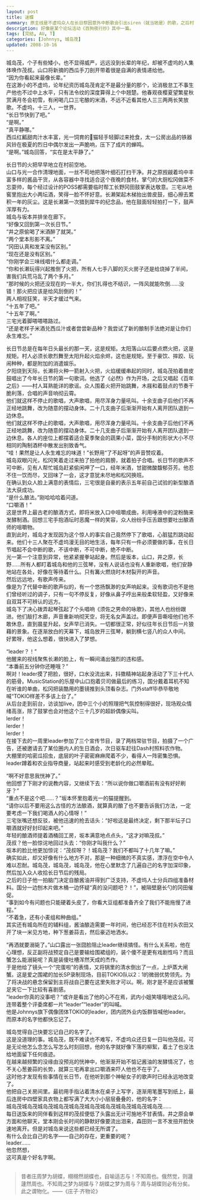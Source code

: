 ```yaml
---
layout: post
title: 迷蝶
summary: 原主线是不虚坞众人在长日祭因意外中断歌会引出siren（就当她是）的歌，之后村人开始各自遭遇异常。leader这篇则是借庄周的意想，记忆与现代错乱最后失去名字，大概是这样的吧。
description: 好像是某个论坛活动《百狗夜行抄》其中一篇。
tags: [完结, AU, T]
categories: [Johnnys, 城岛茂]
updated: 2008-10-16 
---
```


城岛茂，个子有些矮小，也不显得威严，远远没到长辈的年纪，却被不虚坞的人集体唤作茂叔。山口将新摘的西瓜手刀剖开带着很是自满的表情递给他。  
“因为你看起来最像长辈。”  
在这渺小的不虚坞，论年纪资历城岛茂肯定不是最分量的那个，论消极怠工不事生产他也不过中上水平，只有法令纹的深度算得上个中翘楚。他春观夜樱夏望繁星秋赏满月冬会初雪，有闲喝几口三宅酿的米酒，不远不近看其他人三三两两长笑放歌。不虚坞，十三人，一世界。  
“长日节快到了吧。”  
“是啊。”  
“真平静哪。”  
西瓜红瓤甜肉汁水丰富，光一饲育的猫轻手轻脚过来抢食，太一公房出品的铁器风铃在极夏的烈日中偶尔发出一声脆响，压下了成片的蝉鸣。  
“是啊。”城岛回答，“实在是太平静了。”  
  
长日节的火把早早地立在村前空地。  
山口与光一合作清理地面，一丝不苟地把落叶细石打扫干净。井之原觊觎着坞中丰富多样的酱品干货，从各容器中寻找适合这个夜晚的食材。掌勺的大厨松冈做菜不忘耍帅，每个经过设计的POSS都需要临时帮工长野冈田鼓掌表达敬意。三宅从地窖里抱出大小两坛酒，笑得一脸不怀好意。长濑架起木梯抬出兽皮鼓，细心擦去累积一年的灰尘。这是长濑第一次猎到犀牛的纪念品，他在鼓面轻轻拍打一下，鼓声浑厚有力。  
城岛与坂本并排坐在廊下。  
“好像又回到第一次长日节。”  
“井之原偷喝了米酒醉了就哭。”  
“两个堂本形影不离。”  
“冈田认真和发呆没有区别。”  
“现在还是没有区别。”  
“你刚学会三味线唱什么都走调。”  
“你和长濑玩得兴起推倒了火把，所有人七手八脚的灭火房子还是给烧掉了半间，害我们兵荒马乱了两个多月。”  
“那时候的火把还没现在的一半大，你们扎得也不结识，一阵风就能吹倒……没错！那火把应该是给风刮倒的！”  
两人相视狂笑，半天才缓过气来。  
“十五年了吧。”  
“十五年了啊。”  
三宅光着脚嗒嗒嗒路过。  
“还是老样子米酒兑西瓜汁或者尝尝新品种？我尝试了新的酿制手法绝对是让你们永生难忘。”  
  
长日节总是在每年日头最长的那一天，这是规矩。太阳落山以后要点燃火把，这是规矩。村人必须长歌烈舞至太阳升起火焰余烬，这也是规矩。至于豪饮、摔跤、玩闹种种，都是附加的消遣娱乐。  
夕阳烧到天际，长濑将火种一箭射入火把，火焰缓缓串起的同时，城岛茂拍着兽皮鼓唱出了今年长日节的第一句歌词。他选了《必然》作为开场，之后又唱起《百年之后》——村人耳熟能详的歌谣。众人围着火把开始跳舞，木屐和着鼓点的节奏干脆利落，合唱的声音响彻云霄。  
他们就这样不停止的歌唱，大声歌唱，用尽浑身力量吼叫。十余支曲子后他们不再正经地跳舞，改为随意的摆动身体。二十几支曲子后渐渐开始有人离开团队退到一边休息。  
他们就这样不停止的歌唱，大声歌唱，用尽浑身力量吼叫。十余支曲子后他们不再正经地跳舞，改为随意的摆动身体。二十几支曲子后渐渐开始有人离开团队退到一边休息。各人的座位上都摆着适合夏季聚会的蔬果小菜，国分手制的形状大小不尽相同的陶制酒杯中散发出别致香气。  
“哇！果然是让人永生难忘的味道！”长野用“了不起呀”的声音赞叹着。  
城岛双眼闪光，松冈笑着走过来拍了拍他的肩膀，就着拍子合唱。长日节的歌声不可中断，见有人帮忙城岛赶紧偷闲呷了一口，经年米酒，甘甜微酸馥郁芬芳。他忍不住一饮而尽，又回味了一会，这才意犹未尽地和松冈换班。  
在确认到众人脸上满意的表情后，三宅很是自豪的表示五年前自己试验的新型酿酒法大获成功。  
“是什么酿法。”刚哈哈哈着问道。  
“口嚼酒！”  
这是世界上最古老的酿酒方式，即将米放入口中咀嚼成曲，利用唾液中的淀粉酶来发酵制酒。回想三宅手抱酒坛时恶魔一样的笑容，众人纷纷手压舌跟想要吐出酿酒师的咀嚼物。  
直到此时，城岛才发现因为这个惊人的事实自己竟然停下了歌唱，心脏猛烈跳动起来。他们十三人聚在不虚坞漫无目的地生活，每年只有一件必须要做的事，在长日节唱起不会中断的歌，不该中断，不可中断，绝不中断。  
光一第一个注意到异常，他紧紧握拳站起身。然后是坂本，山口，井之原，长野……所有人都盯着城岛和他的三弦琴，没有人说话也没有人重新歌唱，他们安静地站在各处，好像在等待着什么。只有篝火燃烧时木材裂开的声音。  
然后远远地，有歌声传来。  
像是为了代替中断的歌声似的，有一个悠扬飘渺的女声响起来。没有歌词也不是他们曾经听过的调子，只有一句不停反复，好像从鼻子哼出来般柔软轻盈，又好像来自双耳不可辨认的远方。  
城岛下了决心拨弄起琴弦起了个头唱响《须佐之男命的咏歌》，其他人也纷纷跟进。他们敲打木廊，声音重新响彻天空，将无名女声盖过。即便声音嘶哑他们也不敢休息，直到晨星升起，女声早已消失。一切都很正常，好似往年长日节后一片狼藉的景象。在逐渐放白的天幕下，城岛放开三弦琴，躺到横七竖八的众人中间。  
好累呀，他这么想着，很快进入了梦想。  
  
“leader？！”  
他醒来的视线聚焦长濑的脸上，有一瞬间涌出强烈的违和感。  
“本番前五分钟你还睡哦？”  
啊对！leader摸了把脸，很好，口水没流出来，抖擞精神站起身活动了下三十代人的筋骨。MusicStation的乐屋中山口抱着贝司做最后的练习，国分戴着耳机不知在听谁的单曲，松冈把装酷用的墨镜推到头顶看杂志。门外staff毕恭毕敬地喊“TOKIO样差不多该上台了。”  
从后台走到前台，访谈加live，团中三个小的照理把气氛控制得很好，现场观众情绪高涨，除了鼓掌也会对他这个三十几岁的超龄偶像尖叫。  
lerder！  
lerder！  
lerder！  
在接下去的一周里leader参加了三个宣传节目，录了两档常驻节目，拍摄了一个广告，还被邀请去了某位圈内人的生日酒会，次日驱车赶往Dash村照料农作物。  
大棚里的哈密瓜招虫，底层的叶子密密麻麻爬着不少，看得人一阵密集恐惧。leader蹲着和农业指导商量，站起来时感受到老龄化的必然晕眩。  
  
“啊不好意思我恍神了。”  
他回想了下刚才的说教内容，又继续下去：“所以说你做口嚼酒前有没有好好刷牙？”  
“重点不是这个吧……？”坂本怀里抱着光一的猫提醒到。  
“请你以后不要用这么古怪的方法酿酒，就算真的酿了也不要告诉我们方法，一定要考虑一下我们喝酒人的心情呀！”  
三宅张嘴还想反驳，被他迅速的抢去话头：“好啦这是最终决定，剩下那半坛子口嚼酒就好好封印起来吧。”  
年轻的酿酒师提着酒桶回工房，坂本满意地点点头，“这才对嘛茂叔。”  
茂叔？他一脸惊诧地回过头去：“你刚才叫我什么？”  
坂本的脸比他更加惊诧：“茂叔呀？！城岛茂？我们不都叫了十几年了嘛。”  
确实如此，却又好像有什么地方不对，那是一种细微的不真实感，漂浮在空中令人难以忍耐。城岛茂，城岛茂，城岛茂，他在心里默念了几遍自己的名字加深印象，然后加入众人收拾长日节后的残局。  
之后的日子他一拍脑门决定自酿酱油并得到广泛支持，不虚坞人士分兵四组准备材料。国分一边刨木片做木桶一边怀疑“真的没问题吧？！”，被隔壁磨长勺的冈田催促。  
“事到如今有问题也只能硬着头皮了，你看大豆组都准备齐全了我们不能拖慢了进程。”  
“不着急，还有小麦组和种曲组。”  
其实还有城岛所在的辅料组，酱油酿造需要一年时间，他已经忍不住在村头农田又开了块一米见方地，种下葱姜蒜去，然后豪迈地洒水。  
  
“再洒就要溺毙了。”山口露出一张囧脸阻止leader继续搞怪。有什么关系啦，他在心理想，反正副将战预定自己是要输给围裙组的，装个傻不是更有戏剧性吗？而且蟹怎么能溺毙呢？真是装傻吐槽浑然天成的杰作。  
于是他给了镜头一个“完蛋啦”的表情，又将锅里的清水倒出了一点，上炉蒸大闸蟹。这是爱之围裙的加长SP录制现场，目前TOKIO队以2：1的微弱优势领先。为了将决战的悬念保留到主将战自己要在这里失败才可以。啊，刚才是不是应该被蟹足夹它一下比较有喜剧感。  
“leader你真的没事吧？”或许是看出了他的心不在焉，武内小姐笑嘻嘻地这么问。连带着整个评委席都一片“leader”“leader”的叫喊。  
他是Johnnys旗下偶像团体TOKIO的leader，团内团外业内饭群皆喊他leader。而原本的名字他都快忘记了。  
  
城岛觉得自己快要忘记自己的名字了。  
这是没道理的事。城岛茂，既不难读也不难写，不虚坞众还日复一日叫他茂叔。可是无论他怎么念怎么写怎么时刻回想，他的名字就好像下落的柳絮，着土了也没法给地面留下任何痕迹。  
在越来越频繁的没缘由没预兆的恍神中，他渐渐开始不惦记酱油的发酵情况了，也不关心葱姜蒜的长势，就算三宅再拿出口嚼酒来吓人他也不在乎了。  
这时他才发现有些事情在长日节，在他听到那个神秘女子的歌声时已经永远地改变了。  
他把自己关房间里。最初用手指沾着清水在桌子上写字，逐渐用笔墨写到纸上，最后连房中四壁家具衣物上都写满了大大小小层层叠叠的，他的名字：  
城岛茂城岛茂城岛茂城岛茂城岛茂城岛茂城岛茂城岛茂城岛茂城岛茂……  
每日送饭来的同伴看到这样的茂叔便低了头露出无计可施地不甘表情。井之原会单方面和他聊天，堂本刚会长时间的静默好像要流出泪来，森田则一言不发扭开脸快速地离开。但是对城岛来说这些都已经无所谓了。  
有什么会比自己的名字——自己的存在，更重要的呢？  
leader……  
他忽然想，  
这可真是个好名字啊。  
<br>  

> 昔者庄周梦为胡蝶，栩栩然胡蝶也，自喻适志与！不知周也。俄然觉，则蘧蘧然周也。不知周之梦为胡蝶与？胡蝶之梦为周与？周与胡蝶则必有分矣。此之谓物化。——《庄子·齐物论》  
